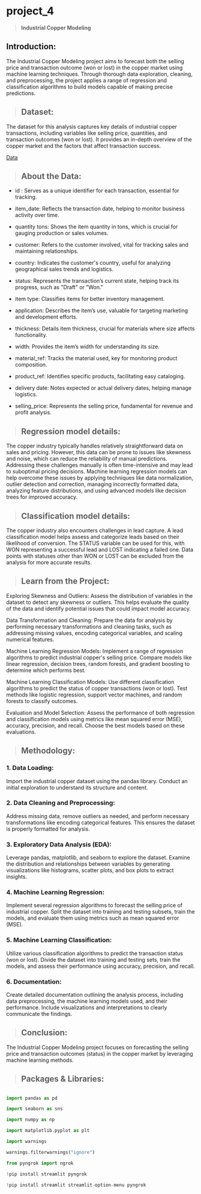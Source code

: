 # project_4
>**Industrial Copper Modeling**

## Introduction:

The Industrial Copper Modeling project aims to forecast both the selling price and transaction outcome (won or lost) in the copper market using machine learning techniques. Through thorough data exploration, cleaning, and preprocessing, the project applies a range of regression and classification algorithms to build models capable of making precise predictions.

>## Dataset:

The dataset for this analysis captures key details of industrial copper transactions, including variables like selling price, quantities, and transaction outcomes (won or lost). It provides an in-depth overview of the copper market and the factors that affect transaction success.

[Data](https://docs.google.com/spreadsheets/d/18eR6DBe5TMWU9FnIewaGtsepDbV4BOyr/edit?usp=sharing&ouid=104970222914596366601&rtpof=true&sd=true)

>## About the Data:

- id : Serves as a unique identifier for each transaction, essential for tracking.
  
- item_date: Reflects the transaction date, helping to monitor business activity over time.

- quantity tons: Shows the item quantity in tons, which is crucial for gauging production or sales volumes.

- customer: Refers to the customer involved, vital for tracking sales and maintaining relationships.

- country: Indicates the customer's country, useful for analyzing geographical sales trends and logistics.

- status: Represents the transaction’s current state, helping track its progress, such as "Draft" or "Won."

- item type: Classifies items for better inventory management.

- application: Describes the item’s use, valuable for targeting marketing and development efforts.

- thickness: Details item thickness, crucial for materials where size affects functionality.

- width: Provides the item’s width for understanding its size.

- material_ref: Tracks the material used, key for monitoring product composition.

- product_ref: Identifies specific products, facilitating easy cataloging.

- delivery date: Notes expected or actual delivery dates, helping manage logistics.

- selling_price: Represents the selling price, fundamental for revenue and profit analysis.

>## Regression model details:

The copper industry typically handles relatively straightforward data on sales and pricing. However, this data can be prone to issues like skewness and noise, which can reduce the reliability of manual predictions. Addressing these challenges manually is often time-intensive and may lead to suboptimal pricing decisions. Machine learning regression models can help overcome these issues by applying techniques like data normalization, outlier detection and correction, managing incorrectly formatted data, analyzing feature distributions, and using advanced models like decision trees for improved accuracy.

>## Classification model details:

The copper industry also encounters challenges in lead capture. A lead classification model helps assess and categorize leads based on their likelihood of conversion. The STATUS variable can be used for this, with WON representing a successful lead and LOST indicating a failed one. Data points with statuses other than WON or LOST can be excluded from the analysis for more accurate results.

>## Learn from the Project:

Exploring Skewness and Outliers: Assess the distribution of variables in the dataset to detect any skewness or outliers. This helps evaluate the quality of the data and identify potential issues that could impact model accuracy.

Data Transformation and Cleaning: Prepare the data for analysis by performing necessary transformations and cleaning tasks, such as addressing missing values, encoding categorical variables, and scaling numerical features.

Machine Learning Regression Models: Implement a range of regression algorithms to predict industrial copper's selling price. Compare models like linear regression, decision trees, random forests, and gradient boosting to determine which performs best.

Machine Learning Classification Models: Use different classification algorithms to predict the status of copper transactions (won or lost). Test methods like logistic regression, support vector machines, and random forests to classify outcomes.

Evaluation and Model Selection: Assess the performance of both regression and classification models using metrics like mean squared error (MSE), accuracy, precision, and recall. Choose the best models based on these evaluations.

>## Methodology:

### 1. Data Loading:
Import the industrial copper dataset using the pandas library. Conduct an initial exploration to understand its structure and content.

### 2. Data Cleaning and Preprocessing:
Address missing data, remove outliers as needed, and perform necessary transformations like encoding categorical features. This ensures the dataset is properly formatted for analysis.

### 3. Exploratory Data Analysis (EDA):
Leverage pandas, matplotlib, and seaborn to explore the dataset. Examine the distribution and relationships between variables by generating visualizations like histograms, scatter plots, and box plots to extract insights.

### 4. Machine Learning Regression:
Implement several regression algorithms to forecast the selling price of industrial copper. Split the dataset into training and testing subsets, train the models, and evaluate them using metrics such as mean squared error (MSE).

### 5. Machine Learning Classification:
Utilize various classification algorithms to predict the transaction status (won or lost). Divide the dataset into training and testing sets, train the models, and assess their performance using accuracy, precision, and recall.

### 6. Documentation:
Create detailed documentation outlining the analysis process, including data preprocessing, the machine learning models used, and their performance. Include visualizations and interpretations to clearly communicate the findings.

>## Conclusion:

The Industrial Copper Modeling project focuses on forecasting the selling price and transaction outcomes (status) in the copper market by leveraging machine learning methods.

>## Packages & Libraries:

```python

import pandas as pd

import seaborn as sns

import numpy as np

import matplotlib.pyplot as plt

import warnings

warnings.filterwarnings("ignore")

from pyngrok import ngrok

!pip install streamlit pyngrok

!pip install streamlit streamlit-option-menu pyngrok



